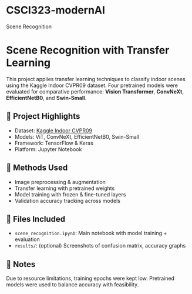 # CSCI323-modernAI
Scene Recognition
# Scene Recognition with Transfer Learning

This project applies transfer learning techniques to classify indoor scenes using the Kaggle Indoor CVPR09 dataset. Four pretrained models were evaluated for comparative performance: **Vision Transformer**, **ConvNeXt**, **EfficientNetB0**, and **Swin-Small**.

## 🧠 Project Highlights
- Dataset: [Kaggle Indoor CVPR09](https://www.kaggle.com/datasets/puneet6060/intel-image-classification)
- Models: ViT, ConvNeXt, EfficientNetB0, Swin-Small
- Framework: TensorFlow & Keras
- Platform: Jupyter Notebook

## 🔧 Methods Used
- Image preprocessing & augmentation
- Transfer learning with pretrained weights
- Model training with frozen & fine-tuned layers
- Validation accuracy tracking across models

## 📁 Files Included
- `scene_recognition.ipynb`: Main notebook with model training + evaluation
- `results/`: (optional) Screenshots of confusion matrix, accuracy graphs

## 📝 Notes
Due to resource limitations, training epochs were kept low. Pretrained models were used to balance accuracy with feasibility.

